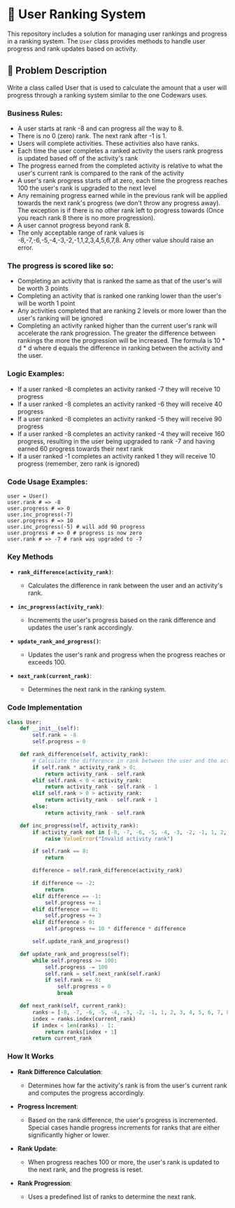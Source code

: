 # 🎯 User Ranking System

This repository includes a solution for managing user rankings and progress in a ranking system. The `User` class provides methods to handle user progress and rank updates based on activity.

## 📝 Problem Description
Write a class called User that is used to calculate the amount that a user will progress through a ranking system similar to the one Codewars uses.

### Business Rules:
- A user starts at rank -8 and can progress all the way to 8.
- There is no 0 (zero) rank. The next rank after -1 is 1.
- Users will complete activities. These activities also have ranks.
- Each time the user completes a ranked activity the users rank progress is updated based off of the activity's rank
- The progress earned from the completed activity is relative to what the user's current rank is compared to the rank of the activity
- A user's rank progress starts off at zero, each time the progress reaches 100 the user's rank is upgraded to the next level
- Any remaining progress earned while in the previous rank will be applied towards the next rank's progress (we don't throw any progress away). The exception is if there is no other rank left to progress towards (Once you reach rank 8 there is no more progression).
- A user cannot progress beyond rank 8.
- The only acceptable range of rank values is -8,-7,-6,-5,-4,-3,-2,-1,1,2,3,4,5,6,7,8. Any other value should raise an error.

### The progress is scored like so:
- Completing an activity that is ranked the same as that of the user's will be worth 3 points
- Completing an activity that is ranked one ranking lower than the user's will be worth 1 point
- Any activities completed that are ranking 2 levels or more lower than the user's ranking will be ignored
- Completing an activity ranked higher than the current user's rank will accelerate the rank progression. The greater the difference between rankings the more the progression will be increased. The formula is 10 * d * d where d equals the difference in ranking between the activity and the user.

### Logic Examples:
- If a user ranked -8 completes an activity ranked -7 they will receive 10 progress
- If a user ranked -8 completes an activity ranked -6 they will receive 40 progress
- If a user ranked -8 completes an activity ranked -5 they will receive 90 progress
- If a user ranked -8 completes an activity ranked -4 they will receive 160 progress, resulting in the user being upgraded to rank -7 and having earned 60 progress towards their next rank
- If a user ranked -1 completes an activity ranked 1 they will receive 10 progress (remember, zero rank is ignored)

### Code Usage Examples:
```
user = User()
user.rank # => -8
user.progress # => 0
user.inc_progress(-7)
user.progress # => 10
user.inc_progress(-5) # will add 90 progress
user.progress # => 0 # progress is now zero
user.rank # => -7 # rank was upgraded to -7
```

### Key Methods

- **`rank_difference(activity_rank)`**:
  - Calculates the difference in rank between the user and an activity's rank.

- **`inc_progress(activity_rank)`**:
  - Increments the user's progress based on the rank difference and updates the user's rank accordingly.

- **`update_rank_and_progress()`**:
  - Updates the user's rank and progress when the progress reaches or exceeds 100.

- **`next_rank(current_rank)`**:
  - Determines the next rank in the ranking system.

### Code Implementation

```python
class User:
    def __init__(self):
        self.rank = -8
        self.progress = 0

    def rank_difference(self, activity_rank):
        # Calculate the difference in rank between the user and the activity
        if self.rank * activity_rank > 0:
            return activity_rank - self.rank
        elif self.rank < 0 < activity_rank:
            return activity_rank - self.rank - 1
        elif self.rank > 0 > activity_rank:
            return activity_rank - self.rank + 1
        else:
            return activity_rank - self.rank

    def inc_progress(self, activity_rank):
        if activity_rank not in [-8, -7, -6, -5, -4, -3, -2, -1, 1, 2, 3, 4, 5, 6, 7, 8]:
            raise ValueError("Invalid activity rank")

        if self.rank == 8:
            return

        difference = self.rank_difference(activity_rank)

        if difference <= -2:
            return
        elif difference == -1:
            self.progress += 1
        elif difference == 0:
            self.progress += 3
        elif difference > 0:
            self.progress += 10 * difference * difference

        self.update_rank_and_progress()

    def update_rank_and_progress(self):
        while self.progress >= 100:
            self.progress -= 100
            self.rank = self.next_rank(self.rank)
            if self.rank == 8:
                self.progress = 0
                break

    def next_rank(self, current_rank):
        ranks = [-8, -7, -6, -5, -4, -3, -2, -1, 1, 2, 3, 4, 5, 6, 7, 8]
        index = ranks.index(current_rank)
        if index < len(ranks) - 1:
            return ranks[index + 1]
        return current_rank
```

### How It Works

- **Rank Difference Calculation**:
  - Determines how far the activity's rank is from the user's current rank and computes the progress accordingly.
  
- **Progress Increment**:
  - Based on the rank difference, the user's progress is incremented. Special cases handle progress increments for ranks that are either significantly higher or lower.

- **Rank Update**:
  - When progress reaches 100 or more, the user's rank is updated to the next rank, and the progress is reset.

- **Rank Progression**:
  - Uses a predefined list of ranks to determine the next rank.
